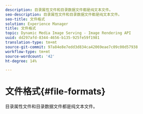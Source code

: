 ```yaml
---
description: 目录属性文件和目录数据文件都是纯文本文件。
seo-description: 目录属性文件和目录数据文件都是纯文本文件。
seo-title: 文件格式
solution: Experience Manager
title: 文件格式
topic: Dynamic Media Image Serving - Image Rendering API
uuid: dd297afd-8344-4656-b135-925fe59f1981
translation-type: tm+mt
source-git-commit: 97a84e8e7edd3d834ca42069eae7c09c00d57938
workflow-type: tm+mt
source-wordcount: '42'
ht-degree: 14%

---
```



# 文件格式{#file-formats}

目录属性文件和目录数据文件都是纯文本文件。

